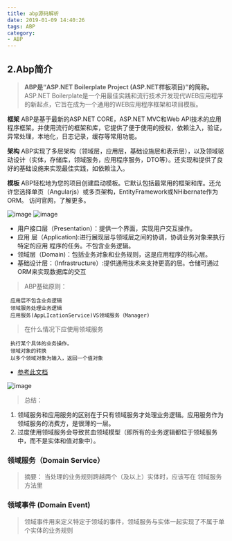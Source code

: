 ```yaml
---
title: abp源码解析
date: 2019-01-09 14:40:26
tags: ABP
category:
- ABP
---
```



## 2.Abp简介
>**ABP是“ASP.NET Boilerplate Project (ASP.NET样板项目)”的简称。**
ASP.NET Boilerplate是一个用最佳实践和流行技术开发现代WEB应用程序的新起点，它旨在成为一个通用的WEB应用程序框架和项目模板。

**框架**
ABP是基于最新的ASP.NET CORE，ASP.NET MVC和Web API技术的应用程序框架。并使用流行的框架和库，它提供了便于使用的授权，依赖注入，验证，异常处理，本地化，日志记录，缓存等常用功能。

**架构**
ABP实现了多层架构（领域层，应用层，基础设施层和表示层），以及领域驱动设计（实体，存储库，领域服务，应用程序服务，DTO等）。还实现和提供了良好的基础设施来实现最佳实践，如依赖注入。

**模板**
ABP轻松地为您的项目创建启动模板。它默认包括最常用的框架和库。还允许您选择单页（Angularjs）或多页架构，EntityFramework或NHibernate作为ORM。
访问官网，了解更多。



![image](http://upload-images.jianshu.io/upload_images/2799767-02ef1335c8674fd4.png?imageMogr2/auto-orient/strip%7CimageView2/2/w/700)
![image](http://upload-images.jianshu.io/upload_images/2799767-4b13da08e87060d5.png?imageMogr2/auto-orient/strip%7CimageView2/2/w/700)

* 用户接口层（Presentation）：提供一个界面，实现用户交互操作。
* 应用 层（Application):进行展现层与领域层之间的协调，协调业务对象来执行特定的应用 程序的任务。不包含业务逻辑。
* 领域层（Domain)：包括业务对象和业务规则，这是应用程序的核心层。
* 基础设计层：（Infrastructure）:提供通用技术来支持更高的层。仓储可通过ORM来实现数据库的交互

> ABP基础原则：

	 应用层不包含业务逻辑
	 领域服务处理业务逻辑
	 应用服务(AppLIcationService)VS领域服务（Manager)


> 在什么情况下应使用领域服务

	 执行某个具体的业务操作。
	 领域对象的转换
	 以多个领域对象为输入，返回一个值对象

* [参考此文档](https://www.cnblogs.com/sheng-jie/p/6943213.html)

![image](https://upload-images.jianshu.io/upload_images/2799767-550ec13d4df50f8f.png?imageMogr2/auto-orient/strip%7CimageView2/2/w/1240)

 > 总结：
 1. 领域服务和应用服务的区别在于只有领域服务才处理业务逻辑。应用服务作为领域服务的消费方，是很薄的一层。
 2. 过度使用领域服务会导致贫血领域模型（即所有的业务逻辑都位于领域服务中，而不是实体和值对象中）。

 ### 领域服务（Domain Service）
 > 摘要： 当处理的业务规则跨越两个（及以上）实体时，应该写在 领域服务方法里

 ### 领域事件 (Domain Event)
> 领域事件用来定义特定于领域的事件，领域服务与实体一起实现了不属于单个实体的业务规则
